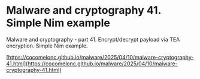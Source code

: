 # Malware and cryptography 41. Simple Nim example

Malware and cryptography - part 41. Encrypt/decrypt payload via TEA encryption. Simple Nim example.        

[https://cocomelonc.github.io/malware/2025/04/10/malware-cryptography-41.html](https://cocomelonc.github.io/malware/2025/04/10/malware-cryptography-41.html)    